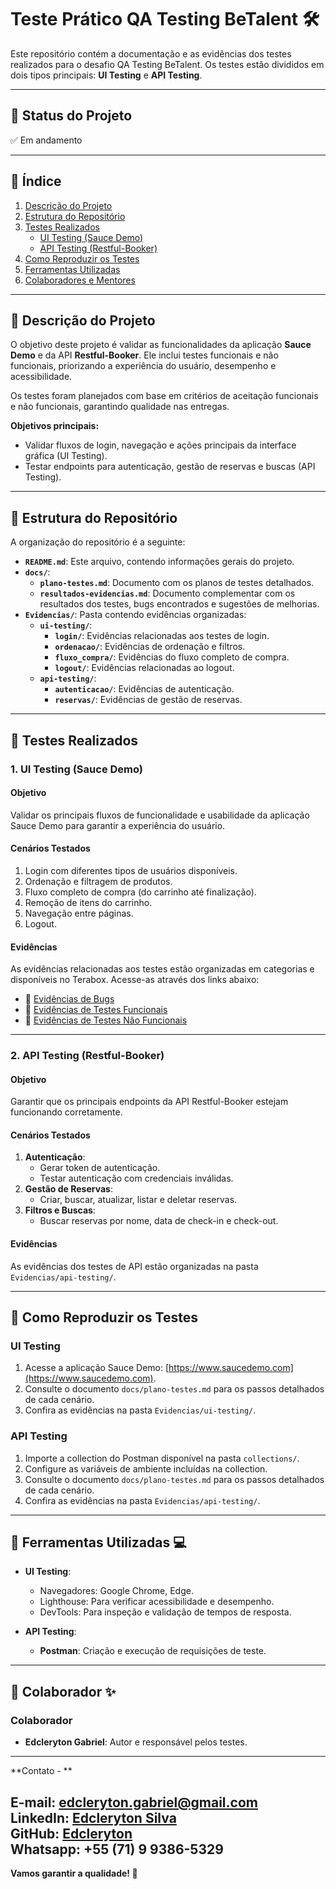 # Teste Prático QA Testing BeTalent 🛠️

Este repositório contém a documentação e as evidências dos testes realizados para o desafio QA Testing BeTalent. Os testes estão divididos em dois tipos principais: **UI Testing** e **API Testing**.

---

## 📌 Status do Projeto
✅ Em andamento

---

## 📌 Índice
1. [Descrição do Projeto](#descrição-do-projeto)  
2. [Estrutura do Repositório](#estrutura-do-repositório)  
3. [Testes Realizados](#testes-realizados)  
   - [UI Testing (Sauce Demo)](#ui-testing-sauce-demo)  
   - [API Testing (Restful-Booker)](#api-testing-restful-booker)  
4. [Como Reproduzir os Testes](#como-reproduzir-os-testes)  
5. [Ferramentas Utilizadas](#ferramentas-utilizadas)  
6. [Colaboradores e Mentores](#colaboradores-e-mentores)  

---

## 📌 Descrição do Projeto

O objetivo deste projeto é validar as funcionalidades da aplicação **Sauce Demo** e da API **Restful-Booker**. Ele inclui testes funcionais e não funcionais, priorizando a experiência do usuário, desempenho e acessibilidade.  

Os testes foram planejados com base em critérios de aceitação funcionais e não funcionais, garantindo qualidade nas entregas.

**Objetivos principais:**
- Validar fluxos de login, navegação e ações principais da interface gráfica (UI Testing).
- Testar endpoints para autenticação, gestão de reservas e buscas (API Testing).

---

## 📌 Estrutura do Repositório

A organização do repositório é a seguinte:

- **`README.md`**: Este arquivo, contendo informações gerais do projeto.
- **`docs/`**:  
  - **`plano-testes.md`**: Documento com os planos de testes detalhados.  
  - **`resultados-evidencias.md`**: Documento complementar com os resultados dos testes, bugs encontrados e sugestões de melhorias.
- **`Evidencias/`**: Pasta contendo evidências organizadas:
  - **`ui-testing/`**:
    - **`login/`**: Evidências relacionadas aos testes de login.
    - **`ordenacao/`**: Evidências de ordenação e filtros.
    - **`fluxo_compra/`**: Evidências do fluxo completo de compra.
    - **`logout/`**: Evidências relacionadas ao logout.
  - **`api-testing/`**:
    - **`autenticacao/`**: Evidências de autenticação.
    - **`reservas/`**: Evidências de gestão de reservas.

---

## 📌 Testes Realizados

### **1. UI Testing (Sauce Demo)**

#### **Objetivo**
Validar os principais fluxos de funcionalidade e usabilidade da aplicação Sauce Demo para garantir a experiência do usuário.

#### **Cenários Testados**
1. Login com diferentes tipos de usuários disponíveis.
2. Ordenação e filtragem de produtos.
3. Fluxo completo de compra (do carrinho até finalização).
4. Remoção de itens do carrinho.
5. Navegação entre páginas.
6. Logout.

#### **Evidências**
As evidências relacionadas aos testes estão organizadas em categorias e disponíveis no Terabox. Acesse-as através dos links abaixo:

- 🔗 [Evidências de Bugs](https://terabox.com/s/1Tt3Bz1a6JdNAH-dLprAJcQ)  
- 🔗 [Evidências de Testes Funcionais](https://terabox.com/s/11J0NPRZJ7hfTIFhCHSMfJA)  
- 🔗 [Evidências de Testes Não Funcionais](https://terabox.com/s/16JvzuwtzvLmdz5cCKArzOw)

---

### **2. API Testing (Restful-Booker)**

#### **Objetivo**
Garantir que os principais endpoints da API Restful-Booker estejam funcionando corretamente.

#### **Cenários Testados**
1. **Autenticação**:
   - Gerar token de autenticação.
   - Testar autenticação com credenciais inválidas.
2. **Gestão de Reservas**:
   - Criar, buscar, atualizar, listar e deletar reservas.
3. **Filtros e Buscas**:
   - Buscar reservas por nome, data de check-in e check-out.

#### **Evidências**
As evidências dos testes de API estão organizadas na pasta `Evidencias/api-testing/`.

---

## 📌 Como Reproduzir os Testes

### **UI Testing**
1. Acesse a aplicação Sauce Demo: [https://www.saucedemo.com](https://www.saucedemo.com).
2. Consulte o documento `docs/plano-testes.md` para os passos detalhados de cada cenário.
3. Confira as evidências na pasta `Evidencias/ui-testing/`.

### **API Testing**
1. Importe a collection do Postman disponível na pasta `collections/`.
2. Configure as variáveis de ambiente incluídas na collection.
3. Consulte o documento `docs/plano-testes.md` para os passos detalhados de cada cenário.
4. Confira as evidências na pasta `Evidencias/api-testing/`.

---

## 📌 Ferramentas Utilizadas 💻

- **UI Testing**:
  - Navegadores: Google Chrome, Edge.
  - Lighthouse: Para verificar acessibilidade e desempenho.
  - DevTools: Para inspeção e validação de tempos de resposta.

- **API Testing**:
  - **Postman**: Criação e execução de requisições de teste.

---

## 📌 Colaborador ✨

### **Colaborador**
- **Edcleryton Gabriel**: Autor e responsável pelos testes.

---

**Contato - **  

E-mail: [edcleryton.gabriel@gmail.com](mailto:edcleryton.gabriel@gmail.com)  
LinkedIn: [Edcleryton Silva](https://www.linkedin.com/in/edcleryton-silva/)  
GitHub: [Edcleryton](https://github.com/Edcleryton)  
Whatsapp: +55 (71) 9 9386-5329
---

**Vamos garantir a qualidade! 🚀**
